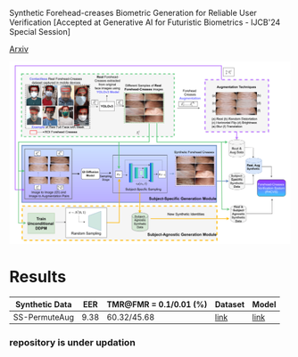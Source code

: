 Synthetic Forehead-creases Biometric Generation for Reliable User Verification [Accepted at Generative AI for Futuristic Biometrics - IJCB'24 Special Session]

[Arxiv](https://arxiv.org/abs/2408.15693)

![main-figure](./imgs/main-figure.png)



# Results

| Synthetic Data | EER | TMR@FMR = 0.1/0.01 (%) | Dataset | Model |
|----------|----------|----------|----------|----------|
| SS-PermuteAug   | 9.38     | 60.32/45.68 |    [link](https://huggingface.co/datasets/abhi-td/synthetic-forehead-creases/tree/main/subject_specific_synthetic_datasets/ss-permute-aug)      |    [link](https://huggingface.co/abhi-td/synthetic-forehead-creases/tree/main/recognition/ss_permute_aug_adaface) |

### repository is under updation
